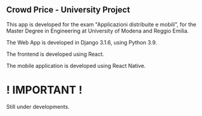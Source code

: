 ## Crowd Price - University Project


This app is developed for the exam "Applicazioni distribuite e mobili", for the Master Degree in Engineering at University of Modena and Reggio Emilia.

The Web App is developed in Django 3.1.6, using Python 3.9.

The frontend is developed using React.

The mobile application is developed using React Native.




# ! IMPORTANT !
Still under developments.
